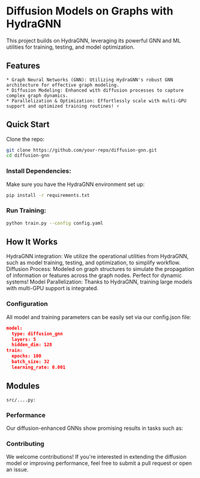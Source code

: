 # Diffusion Models on Graphs with HydraGNN 
 This project builds on HydraGNN, leveraging its powerful GNN and ML utilities for training, testing, and model optimization. 

## Features
    * Graph Neural Networks (GNN): Utilizing HydraGNN's robust GNN architecture for effective graph modeling. 
    * Diffusion Modeling: Enhanced with diffusion processes to capture complex graph dynamics. 
    * Parallelization & Optimization: Effortlessly scale with multi-GPU support and optimized training routines! ⚡

## Quick Start
Clone the repo:

```bash
git clone https://github.com/your-repo/diffusion-gnn.git
cd diffusion-gnn
```

### Install Dependencies:
Make sure you have the HydraGNN environment set up:
```bash
pip install -r requirements.txt
```

### Run Training:
```bash
python train.py --config config.yaml
```

## How It Works
HydraGNN integration: We utilize the operational utilities from HydraGNN, such as model training, testing, and optimization, to simplify workflow.
Diffusion Process: Modeled on graph structures to simulate the propagation of information or features across the graph nodes. Perfect for dynamic systems! 
Model Parallelization: Thanks to HydraGNN, training large models with multi-GPU support is integrated.

### ️Configuration
All model and training parameters can be easily set via our config.json file:

```json
model:
  type: diffusion_gnn
  layers: 5
  hidden_dim: 128
train:
  epochs: 100
  batch_size: 32
  learning_rate: 0.001
```

## Modules
`src/....py: `

### Performance
Our diffusion-enhanced GNNs show promising results in tasks such as:

### Contributing
We welcome contributions! If you're interested in extending the diffusion model or improving performance, feel free to submit a pull request or open an issue. 
